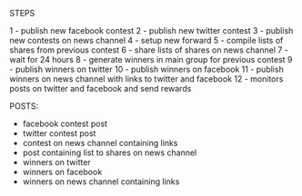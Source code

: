 STEPS

1 - publish new facebook contest
2 - publish new twitter contest
3 - publish new contests on news channel
4 - setup new forward
5 - compile lists of shares from previous contest
6 - share lists of shares on news channel 
7 - wait for 24 hours
8 - generate winners in main group for previous contest
9 - publish winners on twitter
10 - publish winners on facebook
11 - publish winners on news channel with links to twitter and facebook
12 - monitors posts on twitter and facebook and send rewards

POSTS:

- facebook contest post
- twitter contest post
- contest on news channel containing links
- post containing list to shares on news channel
- winners on twitter
- winners on facebook
- winners on news channel containing links